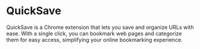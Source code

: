 # QuickSave
QuickSave is a Chrome extension that lets you save and organize URLs with ease. With a single click, you can bookmark web pages and categorize them for easy access, simplifying your online bookmarking experience.
